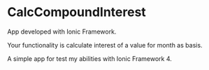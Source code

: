 # CalcCompoundInterest

App developed with Ionic Framework.

Your functionality is calculate interest of a value for month as basis.

A simple app for test my abilities with Ionic Framework 4.
